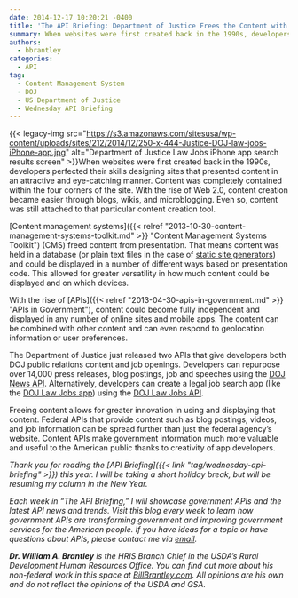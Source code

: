 ```yaml
---
date: 2014-12-17 10:20:21 -0400
title: 'The API Briefing: Department of Justice Frees the Content with Two New APIs'
summary: When websites were first created back in the 1990s, developers perfected their skills designing sites that presented content in an attractive and eye-catching manner. Content was completely contained within the four corners of the site. With the rise of Web 2.0, content
authors:
  - bbrantley
categories:
  - API
tag:
  - Content Management System
  - DOJ
  - US Department of Justice
  - Wednesday API Briefing
---
```


{{< legacy-img src="https://s3.amazonaws.com/sitesusa/wp-content/uploads/sites/212/2014/12/250-x-444-Justice-DOJ-law-jobs-iPhone-app.jpg" alt="Department of Justice Law Jobs iPhone app search results screen" >}}When websites were first created back in the 1990s, developers perfected their skills designing sites that presented content in an attractive and eye-catching manner. Content was completely contained within the four corners of the site. With the rise of Web 2.0, content creation became easier through blogs, wikis, and microblogging. Even so, content was still attached to that particular content creation tool.

[Content management systems]({{< relref "2013-10-30-content-management-systems-toolkit.md" >}} "Content Management Systems Toolkit") (CMS) freed content from presentation. That means content was held in a database (or plain text files in the case of <a href="http://jekyllrb.com/" target="_blank">static site generators</a>) and could be displayed in a number of different ways based on presentation code. This allowed for greater versatility in how much content could be displayed and on which devices.

With the rise of [APIs]({{< relref "2013-04-30-apis-in-government.md" >}} "APIs in Government"), content could become fully independent and displayed in any number of online sites and mobile apps. The content can be combined with other content and can even respond to geolocation information or user preferences.

The Department of Justice just released two APIs that give developers both DOJ public relations content and job openings. Developers can repurpose over 14,000 press releases, blog postings, job and speeches using the <a href="http://www.justice.gov/developer/api-documentation/api_v1" target="_blank">DOJ News API</a>. Alternatively, developers can create a legal job search app (like the <a href="https://itunes.apple.com/us/app/doj-law-jobs/id905071111?mt=8&ign-mpt=uo%3D4" target="_blank">DOJ Law Jobs app</a>) using the <a href="http://www.justice.gov/developer/api-documentation/api_v1#vacancy-announcements-index" target="_blank">DOJ Law Jobs API</a>.

Freeing content allows for greater innovation in using and displaying that content. Federal APIs that provide content such as blog postings, videos, and job information can be spread further than just the federal agency’s website. Content APIs make government information much more valuable and useful to the American public thanks to creativity of app developers.

_Thank you for reading the [API Briefing]({{< link "tag/wednesday-api-briefing" >}}) this year. I will be taking a short holiday break, but will be resuming my column in the New Year._

_Each week in “The API Briefing,” I will showcase government APIs and the latest API news and trends. Visit this blog every week to learn how government APIs are transforming government and improving government services for the American people. If you have ideas for a topic or have questions about APIs, please contact me via_ [_email_](mailto:bill.brantley@wdc.usda.gov)_._

_**Dr. William A. Brantley** is the HRIS Branch Chief in the USDA’s Rural Development Human Resources Office. You can find out more about his non-federal work in this space at_ [_BillBrantley.com_](http://billbrantley.com/)_. All opinions are his own and do not reflect the opinions of the USDA and GSA._

<div class="copyIcon copy0">
</div>

<div class="pasteIcon paste0">
</div>

<div class="notifyIcon">
</div>

<div class="copyIcon copy0">
</div>

<div class="pasteIcon paste0">
</div>

<div class="notifyIcon">
</div>